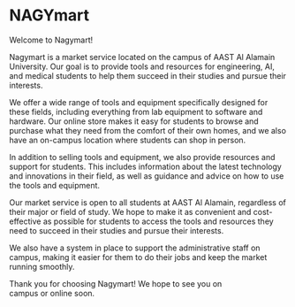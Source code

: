 # NAGYmart
Welcome to Nagymart!

Nagymart is a market service located on the campus of AAST Al Alamain University. Our goal is to provide tools and resources for engineering, AI, and medical students to help them succeed in their studies and pursue their interests.

We offer a wide range of tools and equipment specifically designed for these fields, including everything from lab equipment to software and hardware. Our online store makes it easy for students to browse and purchase what they need from the comfort of their own homes, and we also have an on-campus location where students can shop in person.

In addition to selling tools and equipment, we also provide resources and support for students. This includes information about the latest technology and innovations in their field, as well as guidance and advice on how to use the tools and equipment.

Our market service is open to all students at AAST Al Alamain, regardless of their major or field of study. We hope to make it as convenient and cost-effective as possible for students to access the tools and resources they need to succeed in their studies and pursue their interests.

We also have a system in place to support the administrative staff on campus, making it easier for them to do their jobs and keep the market running smoothly.

Thank you for choosing Nagymart! We hope to see you on campus or online soon.
